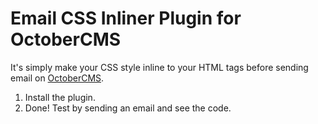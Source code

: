 # Email CSS Inliner Plugin for OctoberCMS

It's simply make your CSS style inline to your HTML tags before sending email on [OctoberCMS](http://octobercms.com).

1. Install the plugin.
2. Done! Test by sending an email and see the code.
